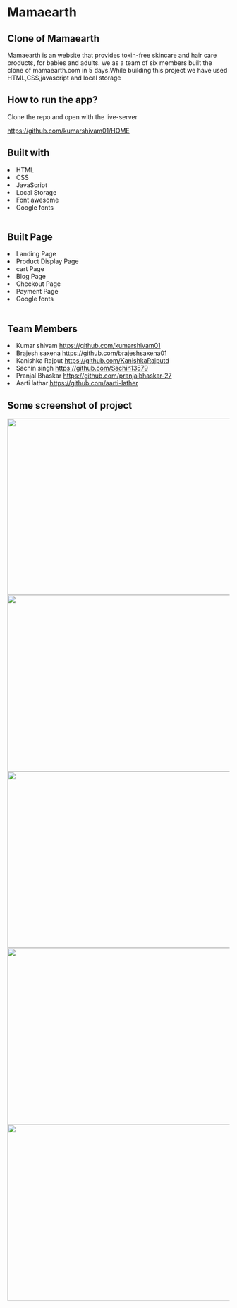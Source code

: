<h1>Mamaearth</h1>
<h2>Clone of Mamaearth</h2>
<p>Mamaearth is an website that provides toxin-free skincare and hair care products, for babies and adults. we as a team of six members built the clone of mamaearth.com in 5 days.While building this project we have used HTML,CSS,javascript and local storage</p>

<h2>How to run the app?</h2>
<p>Clone the repo and open with the live-server</p>
<a href="https://github.com/kumarshivam01/HOME">https://github.com/kumarshivam01/HOME</a><br>
<h2>Built with</h2>
<li>HTML</li>
<li>CSS</li>
<li>JavaScript</li>
<li>Local Storage</li>
<li>Font awesome</li>
<li>Google fonts</li>
<br>
<h2>Built Page</h2>
<li>Landing Page</li>
<li>Product Display Page</li>
<li>cart Page</li>
<li>Blog Page</li>
<li>Checkout Page</li>
<li>Payment Page</li>
<li>Google fonts</li>
<br>


<h2>Team Members</h2>
<li>Kumar shivam <a href="https://github.com/kumarshivam01">https://github.com/kumarshivam01</a></li>

<li>Brajesh saxena <a href="https://github.com/brajeshsaxena01">https://github.com/brajeshsaxena01</a></li>

<li>Kanishka Rajput <a href="https://github.com/KanishkaRajputd">https://github.com/KanishkaRajputd</a></li>

<li>Sachin singh <a href="https://github.com/Sachin13579">https://github.com/Sachin13579</a></li>

<li>Pranjal Bhaskar <a href="https://github.com/pranjalbhaskar-27">https://github.com/pranjalbhaskar-27</a></li>

<li>Aarti lathar <a href="https://github.com/aarti-lather">https://github.com/aarti-lather</a></li>
<h2>Some screenshot of project</h2>
<img style="width: 1000px; height: 400px;" src="https://user-images.githubusercontent.com/98182315/165702247-fb59576c-a6e3-42aa-a49c-56f539e91139.png"/>
<img style="width: 1000px; height: 400px;" src="https://user-images.githubusercontent.com/98182315/165702684-2d8e22f2-2b41-4945-ba8a-06598c5a8dfe.png"/>
<img style="width: 1000px; height: 400px;" src="https://user-images.githubusercontent.com/98182315/165703275-0b926cb4-ef4a-47d5-b5b8-7f0ee6c25f4e.png"/>
<img style="width: 1000px; height: 400px;" src="https://user-images.githubusercontent.com/98182315/165703443-7d71d0a8-e782-4591-a347-0689a4be27da.png"/>
<img style="width: 1000px; height: 400px;" src="https://user-images.githubusercontent.com/98182315/165703576-8d25a2fd-2997-4879-ba2c-0401dc2457d6.png"/>
